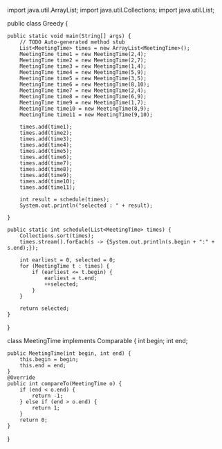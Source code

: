 import java.util.ArrayList;
import java.util.Collections;
import java.util.List;

public class Greedy {

	public static void main(String[] args) {
		// TODO Auto-generated method stub
		List<MeetingTime> times = new ArrayList<MeetingTime>();
		MeetingTime time1 = new MeetingTime(2,4);
		MeetingTime time2 = new MeetingTime(2,7);
		MeetingTime time3 = new MeetingTime(1,4);
		MeetingTime time4 = new MeetingTime(5,9);
		MeetingTime time5 = new MeetingTime(3,5);
		MeetingTime time6 = new MeetingTime(8,10);
		MeetingTime time7 = new MeetingTime(2,4);
		MeetingTime time8 = new MeetingTime(6,9);
		MeetingTime time9 = new MeetingTime(1,7);
		MeetingTime time10 = new MeetingTime(8,9);
		MeetingTime time11 = new MeetingTime(9,10);
		
		times.add(time1);
		times.add(time2);
		times.add(time3);
		times.add(time4);
		times.add(time5);
		times.add(time6);
		times.add(time7);
		times.add(time8);
		times.add(time9);
		times.add(time10);
		times.add(time11);
		
		int result = schedule(times);
		System.out.println("selected : " + result);

	}

	public static int schedule(List<MeetingTime> times) {
		Collections.sort(times);
		times.stream().forEach(s -> {System.out.println(s.begin + ":" + s.end);});
		
		int earliest = 0, selected = 0;
		for (MeetingTime t : times) {
			if (earliest <= t.begin) {
				earliest = t.end;
				++selected;
			}
		}
		
		return selected;
	}
	
}

class MeetingTime implements Comparable<MeetingTime> {
	int begin;
	int end;
	
	public MeetingTime(int begin, int end) {
		this.begin = begin;
		this.end = end;
	}
	@Override
	public int compareTo(MeetingTime o) {
		if (end < o.end) {
			return -1;
		} else if (end > o.end) {
			return 1;
		}
		return 0;
	}
}

